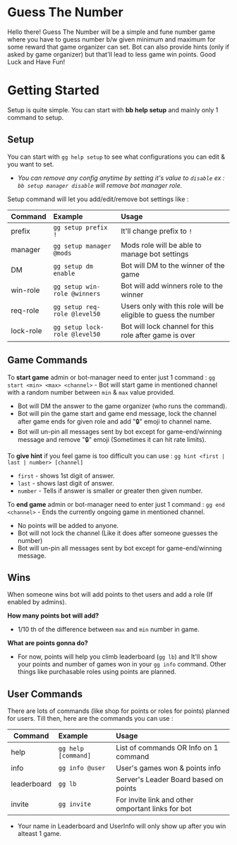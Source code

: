 # Guess The Number

Hello there!
Guess The Number will be a simple and fune number game where you have to guess number b/w given minimum and maximum for some reward that game organizer can set.
Bot can also provide hints (only if asked by game organizer) but that'll lead to less game win points.
Good Luck and Have Fun!


# Getting Started

Setup is quite simple. You can start with **bb help setup** and mainly only 1 command to setup.

## Setup

You can start with `gg help setup` to see what configurations you can edit & you want to set.
- _You can remove any config anytime by setting it's value to  `disable`_
_ex :  `bb setup manager disable`  will remove bot manager role._

Setup command will let you add/edit/remove bot settings like :

| Command   |      Example |  Usage |
|----------|:-------------|:-------|
| prefix |  `gg setup prefix !` | It'll change prefix to `!` |
| manager|  `gg setup manager @mods` | Mods role will be able to manage bot settings |
| DM |  `gg setup dm enable` | Bot will DM to the winner of the game |
| win-role|  `gg setup win-role @winners` | Bot will add winners role to the winner |
| req-role|  `gg setup req-role @level50` | Users only with this role will be eligible to guess the number |
| lock-role|  `gg setup lock-role @level50` | Bot will lock channel for this role after game is over |

## Game Commands

To **start game** admin or bot-manager need to enter just 1 command :
`gg start <min> <max> <channel>` - Bot will start game in mentioned channel with a random number between `min` & `max` value provided.
- Bot will DM the answer to the game organizer (who runs the command).
- Bot will pin the game start and game end message, lock the channel after game ends for given role and add "🔒" emoji to channel name.
- Bot will un-pin all messages sent by bot except for game-end/winning message and remove "🔒" emoji (Sometimes it can hit rate limits).

To **give hint** if you feel game is too difficult you can use :
`gg hint <first | last | number> [channel]`
- `first` - shows 1st digit of answer.
- `last` - shows last digit of answer.
- `number` - Tells if answer is smaller or greater then given number.

To **end game** admin or bot-manager need to enter just 1 command :
`gg end <channel>` - Ends the currently ongoing game in mentioned channel.
- No points will be added to anyone.
- Bot will not lock the channel (Like it does after someone guesses the number)
- Bot will un-pin all messages sent by bot except for game-end/winning message.

## Wins

When someone wins bot will add points to thet users and add a role (If enabled by admins).

**How many points bot will add?**
- 1/10 th of the difference between `max` and `min` number in game.

**What are points gonna do?**
- For now, points will help you climb leaderboard (`gg lb`) and It'll show your points and number of games won in your `gg info` command. Other things like purchasable roles using points are planned.

## User Commands

There are lots of commands (like shop for points or roles for points) planned for users.
Till then, here are the commands you can use :

| Command   |      Example |  Usage |
|----------|:-------------|:-------|
| help |  `gg help [command]` | List of commands OR Info on 1 command |
| info |  `gg info @user` | User's games won & points info |
| leaderboard |  `gg lb` | Server's Leader Board based on points |
| invite |  `gg invite` | For invite link and other omportant links for bot |

- Your name in Leaderboard and UserInfo will only show up after you win alteast 1 game.